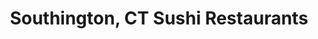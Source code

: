 ---
layout: city
title: Southington, CT Sushi Restaurants
permalink: /connecticut/southington/
stateAbbr: CT
stateName: Connecticut
cityName: Southington

---